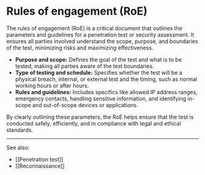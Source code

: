 
# Rules of engagement (RoE)

The rules of engagement (RoE) is a critical document that outlines the parameters and guidelines for a penetration test or security assessment. It ensures all parties involved understand the scope, purpose, and boundaries of the test, minimizing risks and maximizing effectiveness.

- **Purpose and scope:** Defines the goal of the test and what is to be tested, making all parties aware of the test boundaries.
- **Type of testing and schedule:** Specifies whether the test will be a physical breach, internal, or external test and the timing, such as normal working hours or after hours.
- **Rules and guidelines:** Includes specifics like allowed IP address ranges, emergency contacts, handling sensitive information, and identifying in-scope and out-of-scope devices or applications.

By clearly outlining these parameters, the RoE helps ensure that the test is conducted safely, efficiently, and in compliance with legal and ethical standards.

---

See also:

- [[Penetration test]]
- [[Reconnaissance]]